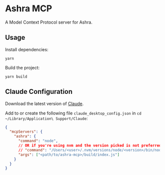 # Ashra MCP

A Model Context Protocol server for Ashra.

## Usage

Install dependencies:

`yarn`

Build the project:

`yarn build`

## Claude Configuration

Download the latest version of [Claude](https://claude.ai/download).

Add to or create the following file `claude_desktop_config.json` in `cd ~/Library/Application\ Support/Claude`:

```json
{
  "mcpServers": {
    "ashra": {
      "command": "node",
      // OR if you're using nvm and the version picked is not preferred/working
      // "command": "/Users/<user>/.nvm/versions/node/<version>/bin/node",
      "args": ["<path/to/ashra-mcp>/build/index.js"]
    }
  }
}
```
